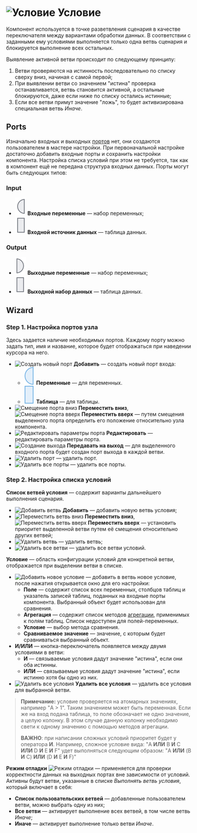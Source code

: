 # ![Условие](../../images/icons/components/condition_default.svg) Условие

Компонент используется в точке разветвления сценария в качестве переключателя между вариантами обработки данных. В соответствии с заданными ему условиями выполняется только одна ветвь сценария и блокируется выполнение всех остальных.

Выявление активной ветви происходит по следующему принципу:

1. Ветви проверяются на истинность последовательно по списку сверху вниз, начиная с самой первой;
1. При выявлении ветви со значением "истина" проверка останавливается, ветвь становится активной, а остальные блокируются, даже если ниже по списку остались истинные;
1. Если все ветви примут значение "ложь", то будет активизирована специальная ветвь *Иначе*.

## Ports

Изначально входных и выходных [портов](../../scenario/ports/README.md) нет, они создаются пользователем в мастере настройки. При первоначальной настройке достаточно добавить входные порты и сохранить настройки компонента. Настройка списка условий при этом не требуется, так как в компонент ещё не передана структура входных данных. Порты могут быть следующих типов:

### Input

* ![Входные переменные](../../images/icons/app/node/ports/inputs/variable_inactive.svg) **Входные переменные** — набор переменных;
* ![Входной источник данных](../../images/icons/app/node/ports/inputs/table_inactive.svg) **Входной источник данных** — таблица данных.

### Output

* ![Выходные переменные](../../images/icons/app/node/ports/outputs/variable_inactive.svg) **Выходные переменные** — набор переменных;
* ![Выходной набор данных](../../images/icons/app/node/ports/outputs/table_inactive.svg) **Выходной набор данных** — таблица данных.

## Wizard

### Step 1. Настройка портов узла

Здесь задается наличие необходимых портов. Каждому порту можно задать тип, имя и название, которое будет отображаться при наведении курсора на него.

* ![Создать новый порт](../../images/icons/toolbar-controls/plus_default.svg) **Добавить** — создать новый порт входа:
   * ![Для переменных](../../images/icons/app/node/ports/inputs/variable_hover.svg) **Переменные** — для переменных.
   * ![Для таблицы](../../images/icons/app/node/ports/inputs/table_hover.svg) **Таблица** — для таблицы.
* ![Смещение порта вниз](../../images/icons/toolbar-controls/movedown_default.svg) **Переместить вниз**, ![Смещение порта вверх](../../images/icons/toolbar-controls/moveup_default.svg) **Переместить вверх** — путем смещения выделенного порта определить его положение относительно узла компонента.
* ![Редактировать параметры порта](../../images/icons/toolbar-controls/edit_default.svg) **Редактировать** — редактировать параметры порта.
* ![Создание выхода](../../images/icons/checkbox-states/checked_default.svg) **Передавать на выход** — для выделенного входного порта будет создан порт выхода в каждой ветви.
* ![Удалить порт](../../images/icons/toolbar-controls/delete_default.svg) — удалить порт.
* ![Удалить все порты](../../images/icons/toolbar-controls/delete-all_default.svg) — удалить все порты.

### Step 2. Настройка списка условий

**Список ветвей условия** — содержит варианты дальнейшего выполнения сценария.

* ![Добавить ветвь](../../images/icons/toolbar-controls/plus_default.svg) **Добавить** — добавить новую ветвь условия;
* ![Переместить ветвь вниз](../../images/icons/toolbar-controls/movedown_default.svg) **Переместить вниз**, ![Переместить ветвь вверх](../../images/icons/toolbar-controls/moveup_default.svg) **Переместить вверх** — установить приоритет выделенной ветви путем её смещения относительно других ветвей;
* ![Удалить ветвь](../../images/icons/toolbar-controls/delete_default.svg) — удалить ветвь;
* ![Удалить все ветви](../../images/icons/toolbar-controls/delete-all_default.svg) — удалить все ветви условий.

**Условие** — область конфигурации условий для конкретной ветви, отображается при выделении ветви в списке.

* ![Добавить новое условие](../../images/icons/filterdata/filterdata-add_18x18.svg) — добавить в ветвь новое условие, после нажатия открывается окно для его настройки:
   * **Поле** — содержит список всех переменных, столбцов таблиц и указатель записей таблиц, поданных на входные порты компонента. Выбранный объект будет использован для сравнения.
   * **Агрегация** — содержит список методов [агрегации](../func/aggregation-functions.md), применимых к полям таблиц. Список недоступен для полей-переменных.
   * **Условие** — выбор метода сравнения.
   * **Сравниваемое значение** — значение, с которым будет сравниваться выбранный объект.
* **И/ИЛИ** — кнопка-переключатель появляется между двумя условиями в ветви:
   * **И** — связываемые условия дадут значение "истина", если они оба истинны.
   * **ИЛИ** — связываемые условия дадут значение "истина", если истинно хотя бы одно из них.
* ![**Удалить все условия**](../../images/icons/toolbar-controls/delete-all_default.svg) **Удалить все условия** — удалить все условия для выбранной ветви.

> **Примечание:** условие проверяется на атомарных значениях, например "A > 1". Таким значением может быть переменная. Если же на вход подана таблица, то поле обозначает не одно значение, а целую колонку. В этом случае данную колонку необходимо свети к одному значению с помощью методов агрегации.
>
> **ВАЖНО**: при написании сложных условий приоритет будет у оператора **И**.
> Например, сложное условие вида: "A **ИЛИ** B **И** C **ИЛИ** D **И** E **И** F" удет выполняться следующим образом: "A **ИЛИ** (B **И** C) **ИЛИ** (D **И** E **И** F)"

**Режим отладки** ![Режим отладки](../../images/icons/checkbox-states/checked_default.svg) — применяется для проверки корректности данных на выходных портах вне зависимости от условий. Активны будут ветви, указанные в списке *Выполнять ветвь условия*, который включает в себя:

* **Список пользовательских ветвей** — добавленные пользователем ветви, можно выбрать одну из них;
* **Все ветви** — активирует выполнение всех ветвей, в том числе ветвь *Иначе*;
* **Иначе** — активирует выполнение только ветви *Иначе*.
